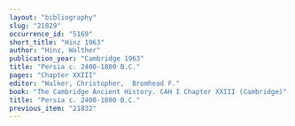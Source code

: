 ```yaml
---
layout: "bibliography"
slug: "21829"
occurrence_id: "5169"
short_title: "Hinz 1963"
author: "Hinz, Walther"
publication_year: "Cambridge 1963"
title: "Persia c. 2400-1800 B.C."
pages: "Chapter XXIII"
editor: "Walker, Christopher,  Bromhead F."
book: "The Cambridge Ancient History. CAH I Chapter XXIII (Cambridge)"
title: "Persia c. 2400-1800 B.C."
previous_item: "21832"
---
```

